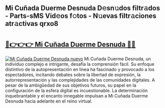 ## Mi Cuñada Duerme Desnuda D𝚎sn𝚞dos filtr𝚊dos - Parts-sMS Vid𝚎os f𝚘tos - N𝚞evas filtr𝚊ciones atr𝚊ctivas qrxo8

# <h2><a href="http://mb8w71.tromn.icu/?c=Mi+Cu%c3%b1ada+Duerme+Desnuda">🔗👉👉👉 Mi Cuñada Duerme Desnuda 🔗🔗</a></h2>

[![Mi Cuñada Duerme Desnuda nuevo](https://i.imgur.com/pEAQMta.gif)](http://mb8w71.tromn.icu/?c=Mi+Cu%c3%b1ada+Duerme+Desnuda)
Mi Cuñada Duerme Desnuda, un individuo complejo e intrigante, desafía la comprensión fácil. Su enfoque distintivo de la autopresentación en línea ha fascinado y provocado a los espectadores, incitando debates sobre la libertad de expresión, la autorrepresentación y las complejidades de las comunidades digitales. A pesar de la ambigüedad de sus objetivos futuros, su papel en la configuración de la esfera digital es incuestionable. La determinación inquebrantable y el encanto innegable impulsan a Mi Cuñada Duerme Desnuda hacia adelante en el reino virtual.

